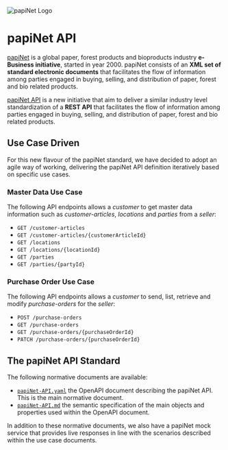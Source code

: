 <!-- markdownlint-disable MD041 -->

![papiNet Logo](./papinet-logo.jpg)

# papiNet API

[papiNet](http://www.papinet.org) is a global paper, forest products and bioproducts industry **e-Business initiative**, started in year 2000. papiNet consists of an **XML set of standard electronic documents** that facilitates the flow of information among parties engaged in buying, selling, and distribution of paper, forest and bio related products.

[papiNet API](https://github.com/papinet/papiNet-API) is a new initiative that aim to deliver a similar industry level standardization of a **REST API** that facilitates the flow of information among parties engaged in buying, selling, and distribution of paper, forest and bio related products.

## Use Case Driven

For this new flavour of the papiNet standard, we have decided to adopt an agile way of working, delivering the papiNet API definition iteratively based on specific use cases.

### Master Data Use Case

The following API endpoints allows a _customer_ to get master data information such as _customer-articles_, _locations_ and _parties_ from a _seller_:

* `GET /customer-articles`
* `GET /customer-articles/{customerArticleId}`
* `GET /locations`
* `GET /locations/{locationId}`
* `GET /parties`
* `GET /parties/{partyId}`

### Purchase Order Use Case

The following API endpoints allows a _customer_ to send, list, retrieve and modify _purchase-orders_ for the _seller_:

* `POST /purchase-orders`
* `GET /purchase-orders`
* `GET /purchase-orders/{purchaseOrderId}`
* `PATCH /purchase-orders/{purchaseOrderId}`

## The papiNet API Standard

The following normative documents are available:

* [`papiNet-API.yaml`](2.0.0/papiNet-API.yaml) the OpenAPI document describing the papiNet API. This is the main normative document.
* [`papiNet-API.md`](2.0.0/papiNet-API.md) the semantic specification of the main objects and properties used within the OpenAPI document.

In addition to these normative documents, we also have a papiNet mock service that provides live responses in line with the scenarios described within the use case documents.
